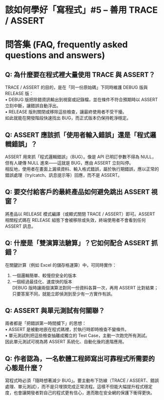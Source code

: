# 該如何學好「寫程式」#5 – 善用 TRACE / ASSERT

# 問答集 (FAQ, frequently asked questions and answers)

## Q: 為什麼要在程式裡大量使用 TRACE 與 ASSERT？
TRACE / ASSERT 的目的，是在「同一份原始碼」下同時維護 DEBUG 版與 RELEASE 版：  
• DEBUG 版把除錯資訊輸出到視窗或記錄檔，並在條件不符合預期時以 ASSERT 立刻中斷，讓錯誤自動浮出。  
• RELEASE 版則關閉或移除這些檢查，讓最終使用者不受干擾。  
如此就能在開發階段快速找出 BUG，而正式版本仍保持乾淨穩定。

## Q: ASSERT 應該抓「使用者輸入錯誤」還是「程式邏輯錯誤」？
ASSERT 用來抓「程式邏輯錯誤」（BUG）。像是 API 已明訂參數不得為 NULL，但有人硬傳 NULL 進來——這就是 BUG，應由 ASSERT 立刻叫停。  
相反地，使用者在畫面上漏填資料、輸入格式錯誤，屬於執行期錯誤，應以正常的錯誤處理（try/catch、訊息提示等）回應，而不是 ASSERT。

## Q: 要交付給客戶的最終產品如何避免跳出 ASSERT 視窗？
將產品以 RELEASE 模式編譯（或顯式關閉 TRACE / ASSERT）即可。ASSERT 相關程式碼在 RELEASE 組態下會被移除或失效，終端使用者不會看到任何 ASSERT 訊息。

## Q: 什麼是「雙演算法驗算」？它如何配合 ASSERT 抓錯？
在關鍵計算（例如 Excel 的儲存格運算）中，可同時實作：  
1. 一個邏輯簡單、較慢但安全的版本  
2. 一個經過最佳化、速度快的版本  
DEBUG 版時讓兩個演算法對同一份資料各算一次，再用 ASSERT 比對結果；只要答案不同，就能立即偵測到至少有一方實作有誤。

## Q: ASSERT 與單元測試有何關聯？
兩者都是「把錯誤第一時間攔下」的思想：  
• ASSERT 是被動地嵌在程式碼裡，於執行時即時檢查不變條件。  
• 單元測試則把這些檢查抽離成獨立的 Test Case，主動一次跑完所有測試。  
因此單元測試可視為將 ASSERT 系統化、自動化後的進階應用。

## Q: 作者認為，一名軟體工程師寫出可靠程式所需要的心態是什麼？
寫程式時必須「隨時想著減少 BUG」。要主動布下防線（TRACE / ASSERT、錯誤處理、單元測試），而不是只埋頭完成正常流程。這樣不但能大幅提升程式穩定度，也會讓開發者對自己的程式更有信心，進而敢在安全網的保護下衝得更快。